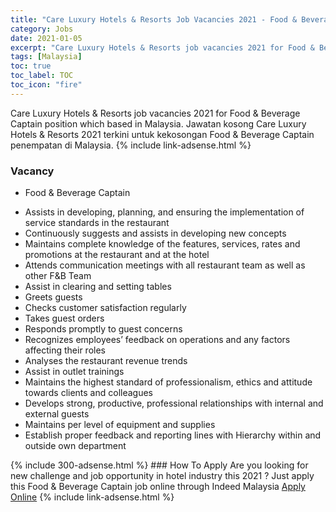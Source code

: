 ```yaml
---
title: "Care Luxury Hotels & Resorts Job Vacancies 2021 - Food & Beverage Captain" 
category: Jobs 
date: 2021-01-05 
excerpt: "Care Luxury Hotels & Resorts job vacancies 2021 for Food & Beverage Captain position which based in Malaysia. Jawatan kosong Care Luxury Hotels & Resorts 2021 terkini untuk kekosongan Food & Beverage Captain penempatan di Malaysia" 
tags: [Malaysia] 
toc: true 
toc_label: TOC 
toc_icon: "fire" 
--- 
```


Care Luxury Hotels & Resorts job vacancies 2021 for Food & Beverage Captain position which based in Malaysia. Jawatan kosong Care Luxury Hotels & Resorts 2021 terkini untuk kekosongan Food & Beverage Captain penempatan di Malaysia. 
{% include link-adsense.html %} 
### Vacancy 
- Food & Beverage Captain 
<div><div><div><div><div><div><div><ul><li>Assists in developing, planning, and ensuring the implementation of service standards in the restaurant</li>
<li>Continuously suggests and assists in developing new concepts</li>
<li>Maintains complete knowledge of the features, services, rates and promotions at the restaurant and at the hotel</li>
<li>Attends communication meetings with all restaurant team as well as other F&amp;B Team</li>
<li>Assist in clearing and setting tables</li>
<li>Greets guests</li>
<li>Checks customer satisfaction regularly</li>
<li>Takes guest orders</li>
<li>Responds promptly to guest concerns</li>
<li>Recognizes employees&#8217; feedback on operations and any factors affecting their roles</li>
<li>Analyses the restaurant revenue trends</li>
<li>Assist in outlet trainings</li>
<li>Maintains the highest standard of professionalism, ethics and attitude towards clients and colleagues</li>
<li>Develops strong, productive, professional relationships with internal and external guests</li>
<li>Maintains per level of equipment and supplies</li>
<li>Establish proper feedback and reporting lines with Hierarchy within and outside own department</li></ul></div></div></div></div></div></div></div> 
{% include 300-adsense.html %} 
### How To Apply 
Are you looking for new challenge and job opportunity in hotel industry this 2021 ?
Just apply this Food & Beverage Captain job online through Indeed Malaysia 
<a href="https://malaysia.indeed.com/viewjob?jk=e848fe0576934651" class="btn btn--info" target="_blank" rel="nofollow noopenner">Apply Online</a> 
{% include link-adsense.html %} 